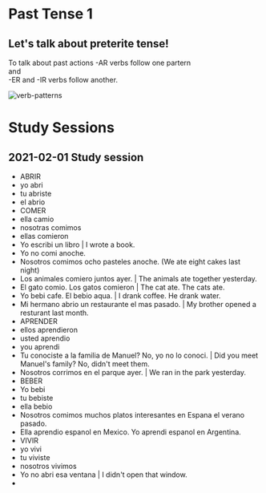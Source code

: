 #  Past Tense 1

## Let's talk about preterite tense! 

To talk about past actions 
-AR verbs follow one partern<br>
and <br>
-ER and -IR verbs follow another. <br>

![verb-patterns](https://github.com/EO4wellness/T-I-L/blob/main/polyglot/espa%C3%B1ol/images/past-tense-1.png)

# Study Sessions 
## 2021-02-01 Study session 
* ABRIR
* yo abri 
* tu abriste 
* el abrio 
* COMER
* ella camio 
* nosotras comimos 
* ellas comieron 
* Yo escribi un libro | I wrote a book. 
* Yo no comi anoche. 
* Nosotros comimos ocho pasteles anoche. (We ate eight cakes last night)
* Los animales comiero juntos ayer. | The animals ate together yesterday. 
* El gato comio. Los gatos comieron | The cat ate.  The cats ate. 
* Yo bebi cafe.  El bebio aqua. | I drank coffee.  He drank water. 
* Mi hermano abrio un restaurante el mas pasado.  | My brother opened a resturant last month.
* APRENDER 
* ellos aprendieron 
* usted aprendio 
* you aprendi 
* Tu conociste a la familia de Manuel?  No, yo no lo conoci. | Did you meet Manuel's family? No,  didn't meet them. 
* Nosotros corrimos en el parque ayer.  | We ran in the park yesterday. 
* BEBER 
* Yo bebi 
* tu bebiste 
* ella bebio 
* Nosotros comimos muchos platos interesantes en Espana el verano pasado. 
* Ella aprendio espanol en Mexico.  Yo aprendi espanol en Argentina. 
* VIVIR 
* yo vivi
* tu viviste 
* nosotros vivimos 
* Yo no abri esa ventana | I didn't open that window. 
* 

